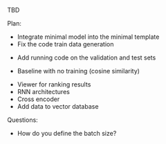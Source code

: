 TBD

Plan:
+ Integrate minimal model into the minimal template
+ Fix the code train data generation
- Add running code on the validation and test sets
+ Baseline with no training (cosine similarity)
- Viewer for ranking results
- RNN architectures
- Cross encoder
- Add data to vector database

Questions:
- How do you define the batch size?
